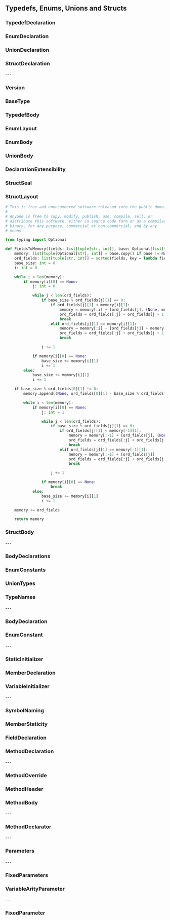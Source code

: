## Typedefs, Enums, Unions and Structs
### TypedefDeclaration

### EnumDeclaration

### UnionDeclaration

### StructDeclaration

\---

### Version

### BaseType

### TypedefBody

### EnumLayout

### EnumBody

### UnionBody

### DeclarationExtensibility

### StructSeal

### StructLayout
```python
# This is free and unencumbered software released into the public domain.
#
# Anyone is free to copy, modify, publish, use, compile, sell, or
# distribute this software, either in source code form or as a compiled
# binary, for any purpose, commercial or non-commercial, and by any
# means.

from typing import Optional

def FieldsToMemory(fields: list[tuple[str, int]], base: Optional[list[tuple[Optional[str], int]]] = None) -> list[tuple[Optional[str], int]]:
    memory: list[tuple[Optional[str], int]] = base.copy() if base != None else []
    ord_fields: list[tuple[str, int]] = sorted(fields, key = lambda field: -field[1])
    base_size: int = 0
    i: int = 0

    while i < len(memory):
        if memory[i][0] == None:
            j: int = 0

            while j < len(ord_fields):
                if base_size % ord_fields[j][1] == 0:
                    if ord_fields[j][1] < memory[i][1]:
                        memory = memory[:i] + [ord_fields[j], (None, memory[i][1] - ord_fields[j][1])] + memory[i + 1:]
                        ord_fields = ord_fields[:j] + ord_fields[j + 1:]
                        break
                    elif ord_fields[j][1] == memory[i][1]:
                        memory = memory[:i] + [ord_fields[j]] + memory[i + 1:]
                        ord_fields = ord_fields[:j] + ord_fields[j + 1:]
                        break

                j += 1

            if memory[i][0] == None:
                base_size += memory[i][1]
                i += 1
        else:
            base_size += memory[i][1]
            i += 1

    if base_size % ord_fields[0][1] != 0:
        memory.append((None, ord_fields[0][1] - base_size % ord_fields[0][1]))

        while i < len(memory):
            if memory[i][0] == None:
                j: int = 1

                while j < len(ord_fields):
                    if base_size % ord_fields[j][1] == 0:
                        if ord_fields[j][1] < memory[-1][1]:
                            memory = memory[:-1] + [ord_fields[j], (None, memory[-1][1] - ord_fields[j][1])]
                            ord_fields = ord_fields[:j] + ord_fields[j + 1:]
                            break
                        elif ord_fields[j][1] == memory[-1][1]:
                            memory = memory[:-1] + [ord_fields[j]]
                            ord_fields = ord_fields[:j] + ord_fields[j + 1:]
                            break

                    j += 1

                if memory[i][0] == None:
                    break
            else:
                base_size += memory[i][1]
                i += 1

    memory += ord_fields

    return memory
```

### StructBody

\---

### BodyDeclarations

### EnumConstants

### UnionTypes

### TypeNames

\---

### BodyDeclaration

### EnumConstant

\---

### StaticInitializer

### MemberDeclaration

### VariableInitializer

\---

### SymbolNaming

### MemberStaticity

### FieldDeclaration

### MethodDeclaration

\---

### MethodOverride

### MethodHeader

### MethodBody

\---

### MethodDeclarator

\---

### Parameters

\---

### FixedParameters

### VariableArityParameter

\---

### FixedParameter
